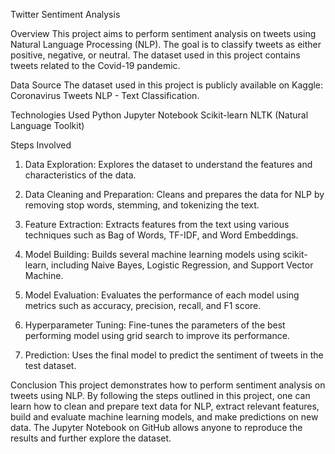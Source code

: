 Twitter Sentiment Analysis

Overview
This project aims to perform sentiment analysis on tweets using Natural Language Processing (NLP). The goal is to classify tweets as either positive, negative, or neutral. The dataset used in this project contains tweets related to the Covid-19 pandemic.

Data Source
The dataset used in this project is publicly available on Kaggle: Coronavirus Tweets NLP - Text Classification.

Technologies Used
Python
Jupyter Notebook
Scikit-learn
NLTK (Natural Language Toolkit)

Steps Involved
1. Data Exploration:
Explores the dataset to understand the features and characteristics of the data.

2. Data Cleaning and Preparation:
Cleans and prepares the data for NLP by removing stop words, stemming, and tokenizing the text.

3. Feature Extraction:
Extracts features from the text using various techniques such as Bag of Words, TF-IDF, and Word Embeddings.

4. Model Building:
Builds several machine learning models using scikit-learn, including Naive Bayes, Logistic Regression, and Support Vector Machine.

5. Model Evaluation:
Evaluates the performance of each model using metrics such as accuracy, precision, recall, and F1 score.

6. Hyperparameter Tuning:
Fine-tunes the parameters of the best performing model using grid search to improve its performance.

7. Prediction:
Uses the final model to predict the sentiment of tweets in the test dataset.

Conclusion
This project demonstrates how to perform sentiment analysis on tweets using NLP. By following the steps outlined in this project, one can learn how to clean and prepare text data for NLP, extract relevant features, build and evaluate machine learning models, and make predictions on new data. The Jupyter Notebook on GitHub allows anyone to reproduce the results and further explore the dataset.



